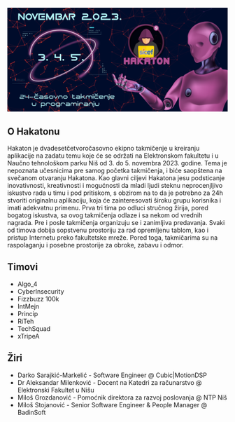 ![SICEF Hakaton #9 Baner](./Baner.png)

## O Hakatonu

Hakaton je dvadesetčetvoročasovno ekipno takmičenje u kreiranju aplikacije na zadatu temu
koje će se održati na Elektronskom fakultetu i u Naučno tehnološkom parku Niš od 3. do 5.
novembra 2023. godine. Tema je nepoznata učesnicima pre samog početka takmičenja, i biće
saopštena na svečanom otvaranju Hakatona. Kao glavni ciljevi Hakatona jesu podsticanje
inovativnosti, kreativnosti i mogućnosti da mladi ljudi steknu neprocenjljivo iskustvo
rada u timu i pod pritiskom, s obzirom na to da je potrebno za 24h stvoriti originalnu
aplikaciju, koja će zainteresovati široku grupu korisnika i imati adekvatnu primenu.
Prva tri tima po odluci stručnog žirija, pored bogatog iskustva, sa ovog takmičenja
odlaze i sa nekom od vrednih nagrada. Pre i posle takmičenja organizuju se i zanimljiva
predavanja. Svaki od timova dobija sopstvenu prostoriju za rad opremljenu tablom, kao i
pristup Internetu preko fakultetske mreže. Pored toga, takmičarima su na raspolaganju i
posebne prostorije za obroke, zabavu i odmor.

## Timovi

- Algo_4
- CyberInsecurity
- Fizzbuzz 100k
- IntMejn
- Princip
- RiTeh
- TechSquad
- xTripeA

## Žiri

- Darko Sarajkić-Markelić - Software Engineer @ Cubic|MotionDSP
- Dr Aleksandar Milenković - Docent na Katedri za računarstvo @ Elektronski Fakultet u Nišu
- Miloš Grozdanović - Pomoćnik direktora za razvoj poslovanja @ NTP Niš
- Miloš Stojanović - Senior Software Engineer & People Manager @ BadinSoft
